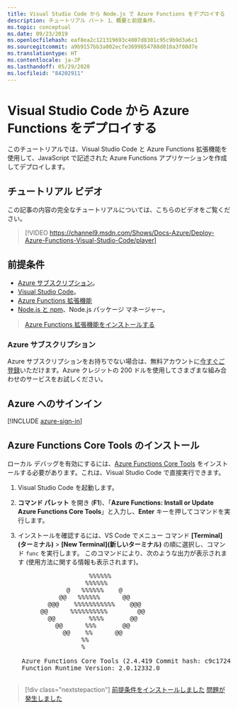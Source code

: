 ```yaml
---
title: Visual Studio Code から Node.js で Azure Functions をデプロイする
description: チュートリアル パート 1、概要と前提条件。
ms.topic: conceptual
ms.date: 09/23/2019
ms.openlocfilehash: eaf8ea2c121319693c4007d8301c95c9b9d3a6c1
ms.sourcegitcommit: a9b9157bb3a802ecfe3699854788d010a3f08d7e
ms.translationtype: HT
ms.contentlocale: ja-JP
ms.lasthandoff: 05/29/2020
ms.locfileid: "84202911"
---
```

# <a name="deploy-azure-functions-from-visual-studio-code"></a>Visual Studio Code から Azure Functions をデプロイする

このチュートリアルでは、Visual Studio Code と Azure Functions 拡張機能を使用して、JavaScript で記述された Azure Functions アプリケーションを作成してデプロイします。

## <a name="walkthrough-video"></a>チュートリアル ビデオ

この記事の内容の完全なチュートリアルについては、こちらのビデオをご覧ください。

> [!VIDEO https://channel9.msdn.com/Shows/Docs-Azure/Deploy-Azure-Functions-Visual-Studio-Code/player]

## <a name="prerequisites"></a>前提条件

- [Azure サブスクリプション](#azure-subscription)。
- [Visual Studio Code](https://code.visualstudio.com/)。
- [Azure Functions 拡張機能](https://marketplace.visualstudio.com/items?itemName=ms-azuretools.vscode-azurefunctions)
- [Node.js と npm](https://nodejs.org/en/download)、Node.js パッケージ マネージャー。

> <a class="tutorial-install-extension-btn" href="https://marketplace.visualstudio.com/items?itemName=ms-azuretools.vscode-azurefunctions">Azure Functions 拡張機能をインストールする</a>

### <a name="azure-subscription"></a>Azure サブスクリプション

Azure サブスクリプションをお持ちでない場合は、無料アカウントに[今すぐご登録](https://azure.microsoft.com/free/?utm_source=campaign&utm_campaign=vscode-tutorial-functions-extension&mktingSource=vscode-tutorial-functions-extension)いただけます。Azure クレジットの 200 ドルを使用してさまざまな組み合わせのサービスをお試しください。

## <a name="sign-in-to-azure"></a>Azure へのサインイン

[!INCLUDE [azure-sign-in](includes/azure-sign-in.md)]

## <a name="install-the-azure-functions-core-tools"></a>Azure Functions Core Tools のインストール

ローカル デバッグを有効にするには、[Azure Functions Core Tools](https://github.com/Azure/azure-functions-core-tools) をインストールする必要があります。これは、Visual Studio Code で直接実行できます。

1. Visual Studio Code を起動します。

1. **コマンド パレット** を開き (**F1**)、「**Azure Functions: Install or Update Azure Functions Core Tools**」と入力し、**Enter** キーを押してコマンドを実行します。

1. インストールを確認するには、VS Code でメニュー コマンド **[Terminal]\(ターミナル\)**  >  **[New Terminal]\(新しいターミナル\)** の順に選択し、コマンド `func` を実行します。 このコマンドにより、次のような出力が表示されます (使用方法に関する情報も表示されます)。

    <pre>
                      %%%%%%
                     %%%%%%
                @   %%%%%%    @
              @@   %%%%%%      @@
           @@@    %%%%%%%%%%%    @@@
         @@      %%%%%%%%%%        @@
           @@         %%%%       @@
             @@      %%%       @@
               @@    %%      @@
                    %%
                    %

    Azure Functions Core Tools (2.4.419 Commit hash: c9c1724d002bd90b2e6b41393915ea3a26bcf0ce)
    Function Runtime Version: 2.0.12332.0
    </pre>

> [!div class="nextstepaction"]
> [前提条件をインストールしました](tutorial-vscode-serverless-node-02.md) [問題が発生しました](https://www.research.net/r/PWZWZ52?tutorial=node-deployment-azurefunctions&step=getting-started)
